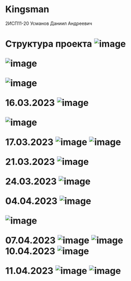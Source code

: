 # Kingsman
</h1> 2ИСП11-20 Усманов Даниил Андреевич<h1>

</b>Структура проекта<b>
![image](https://user-images.githubusercontent.com/118389872/224035456-e328bc93-b155-4c62-b3f2-58a101297b9d.png)


  ![image](https://user-images.githubusercontent.com/118389872/224302918-52965261-cd32-4981-9df3-c2b095a6a1b1.png)

![image](https://user-images.githubusercontent.com/118389872/224987669-34b68e69-6ada-40f1-bf0b-d0c5b7dfc25b.png)

  16.03.2023
  ![image](https://user-images.githubusercontent.com/118389872/225631936-b2a728a7-d2fd-422c-9153-dfab778dad0a.png)

  ![image](https://user-images.githubusercontent.com/118389872/225631787-8bb72852-787a-42c5-9f66-a73113b16e63.png)

17.03.2023
![image](https://user-images.githubusercontent.com/118389872/225834731-a969e359-9b5c-4d3e-9c0e-1fcefa26002c.png)
![image](https://user-images.githubusercontent.com/118389872/225834782-894e2910-e3d5-41b5-9e76-ea96cf75bca4.png)

21.03.2023
![image](https://user-images.githubusercontent.com/118389872/226592959-f54e7112-d83f-47c3-b3f7-f33c11c84ab3.png)

24.03.2023
![image](https://user-images.githubusercontent.com/118389872/227510145-d48c65ca-14ca-4742-8f40-c305f6fdd611.png)

  04.04.2023
  ![image](https://user-images.githubusercontent.com/118389872/229747472-9762561c-a171-46f1-8c02-531b02d3db8c.png)

  ![image](https://user-images.githubusercontent.com/118389872/229747191-ea77d3b2-a4f9-4fcc-86ec-3055a7c69e96.png)

07.04.2023
![image](https://user-images.githubusercontent.com/118389872/230600810-a6279b59-cefd-4686-9ae4-57a43ea9ae66.png)
![image](https://user-images.githubusercontent.com/118389872/230600887-0afa6004-4517-49de-91ae-be2736faefc6.png)
10.04.2023
![image](https://user-images.githubusercontent.com/118389872/230913336-c2e6cb89-cb51-40f1-a9cb-d78ddebe454c.png)

11.04.2023
![image](https://user-images.githubusercontent.com/118389872/231744485-731e8463-fbd7-4531-9005-0dcf81784fa6.png)
![image](https://user-images.githubusercontent.com/118389872/231744552-0b217fbd-3475-45d5-95bb-01be97cb9692.png)
